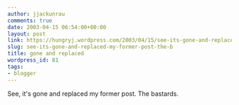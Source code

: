 ```yaml
---
author: jjackunrau
comments: true
date: 2003-04-15 06:54:00+00:00
layout: post
link: https://hungryj.wordpress.com/2003/04/15/see-its-gone-and-replaced-my-former-post-the-b/
slug: see-its-gone-and-replaced-my-former-post-the-b
title: gone and replaced
wordpress_id: 81
tags:
- blogger
---
```


See, it's gone and replaced my former post.  The bastards.

